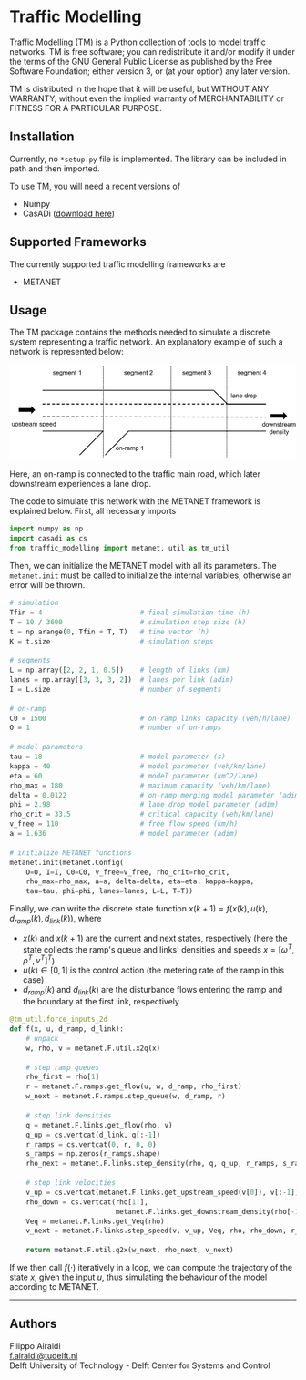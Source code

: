 # Traffic Modelling

Traffic Modelling (TM) is a Python collection of tools to model traffic 
networks. TM is free software; you can redistribute it and/or modify it under 
the terms of the GNU General Public License as published by the Free Software Foundation; either version 3, or (at your option) any later version.

TM is distributed in the hope that it will be useful, but WITHOUT ANY WARRANTY; without even the implied warranty of MERCHANTABILITY or FITNESS FOR A 
PARTICULAR PURPOSE.

## Installation

Currently, no `*setup.py` file is implemented. The library can be included in 
path and then imported.

To use TM, you will need a recent versions of

* Numpy
* CasADi ([download here](http://files.casadi.org))

## Supported Frameworks

The currently supported traffic modelling frameworks are

* METANET

##  Usage

The TM package contains the methods needed to simulate a discrete system representing a traffic network. An explanatory example of such a network is 
represented below:

![A small traffic network](/img/example.png "A small traffic network")

Here, an on-ramp is connected to the traffic main road, which later downstream experiences a lane drop.

The code to simulate this network with the METANET framework is explained below. First, all necessary imports

```python
import numpy as np
import casadi as cs
from traffic_modelling import metanet, util as tm_util
```
Then, we can initialize the METANET model with all its parameters. The <code>metanet.init</code> must be called to initialize the internal variables, otherwise an error will be thrown.
```python
# simulation
Tfin = 4                        # final simulation time (h)
T = 10 / 3600                   # simulation step size (h)
t = np.arange(0, Tfin + T, T)   # time vector (h)
K = t.size                      # simulation steps

# segments
L = np.array([2, 2, 1, 0.5])    # length of links (km)
lanes = np.array([3, 3, 3, 2])  # lanes per link (adim)
I = L.size                      # number of segments

# on-ramp
C0 = 1500                       # on-ramp links capacity (veh/h/lane)
O = 1                           # number of on-ramps

# model parameters
tau = 18                        # model parameter (s)
kappa = 40                      # model parameter (veh/km/lane)
eta = 60                        # model parameter (km^2/lane)
rho_max = 180                   # maximum capacity (veh/km/lane)
delta = 0.0122                  # on-ramp merging model parameter (adim)
phi = 2.98                      # lane drop model parameter (adim)
rho_crit = 33.5                 # critical capacity (veh/km/lane)
v_free = 110                    # free flow speed (km/h)
a = 1.636                       # model parameter (adim)

# initialize METANET functions
metanet.init(metanet.Config(
    O=O, I=I, C0=C0, v_free=v_free, rho_crit=rho_crit,
    rho_max=rho_max, a=a, delta=delta, eta=eta, kappa=kappa,
    tau=tau, phi=phi, lanes=lanes, L=L, T=T))
```
Finally, we can write the discrete state function
$x(k+1) = f \left( x(k), u(k), d_{ramp}(k), d_{link}(k) \right)$,
where 
* $x(k)$ and $x(k + 1)$ are the current and next states, respectively (here the state collects the ramp's queue and links' densities and speeds 
$x = [\omega^T, \rho^T, v^T]^T$)
* $u(k) \in [0,1]$ is the control action (the metering rate of the ramp in this case)
* $d_{ramp}(k)$ and $d_{link}(k)$ are the disturbance flows entering the ramp 
and the boundary at the first link, respectively
```python
@tm_util.force_inputs_2d
def f(x, u, d_ramp, d_link):
    # unpack
    w, rho, v = metanet.F.util.x2q(x)

    # step ramp queues
    rho_first = rho[1]
    r = metanet.F.ramps.get_flow(u, w, d_ramp, rho_first)
    w_next = metanet.F.ramps.step_queue(w, d_ramp, r)

    # step link densities
    q = metanet.F.links.get_flow(rho, v)
    q_up = cs.vertcat(d_link, q[:-1])
    r_ramps = cs.vertcat(0, r, 0, 0)
    s_ramps = np.zeros(r_ramps.shape)
    rho_next = metanet.F.links.step_density(rho, q, q_up, r_ramps, s_ramps)

    # step link velocities
    v_up = cs.vertcat(metanet.F.links.get_upstream_speed(v[0]), v[:-1])
    rho_down = cs.vertcat(rho[1:],
                          metanet.F.links.get_downstream_density(rho[-1]))
    Veq = metanet.F.links.get_Veq(rho)
    v_next = metanet.F.links.step_speed(v, v_up, Veq, rho, rho_down, r_ramps)

    return metanet.F.util.q2x(w_next, rho_next, v_next)
```

If we then call $f(\cdot)$ iteratively in a loop, we can compute the trajectory 
of the state $x$, given the input $u$, thus simulating the behaviour 
of the model according to METANET.

---
## Authors

Filippo Airaldi  
<f.airaldi@tudelft.nl>   
Delft University of Technology - Delft Center for Systems and Control
